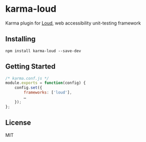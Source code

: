 # karma-loud

Karma plugin for [Loud][], web accessibility unit-testing framework

## Installing

```
npm install karma-loud --save-dev
```

## Getting Started

```javascript
/* karma.conf.js */
module.exports = function(config) {
    config.set({
        frameworks: ['loud'],
        …
    });
};
```

## License

MIT

 [Karma]: <http://karma-runner.github.io> "Karma — Testing environment"
 [Loud]: <https://github.com/ruslansagitov/loud> "Loud — Web accessibility unit-testing framework"
